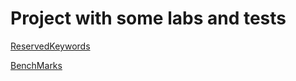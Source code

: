 # Project with some labs and tests

[ReservedKeywords](./ReservedKeyWords)

[BenchMarks](./Benchmarks)
